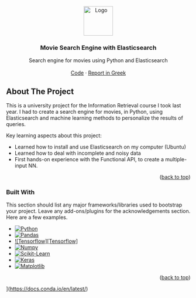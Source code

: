 <!--# Search-Engine-with-Elasticsearch
Search engine for movies using python and Elasticsearch.

Created a search engine for movies using Elasticsearch. Personalized the result list using machine learning methods.
-->

<a name="readme-top"></a>
<!-- PROJECT LOGO -->
<br />
<div align="center">
  <a href="https://www.elastic.co/">
    <img src="elastic.png" alt="Logo" width="80" height="80">
  </a>

  <h3 align="center">Movie Search Engine with Elasticsearch</h3>

  <p align="center">
    Search engine for movies using Python and Elasticsearch
    <br />
    <br />
    <a href="https://github.com/athi-fus/Search-Engine-with-Elasticsearch/blob/main/all_code_1059623_Athina_Fouseki.py">Code</a>
    ·
    <a href="https://github.com/athi-fus/Search-Engine-with-Elasticsearch/blob/main/IR_project_anafora.pdf">Report in Greek</a>
  </p>
</div>

<!-- ABOUT THE PROJECT -->
## About The Project
This is a university project for the Information Retrieval course I took last year. I had to create a search engine for movies, in Python, using Elasticsearch and machine learning methods to personalize the results of queries.

Key learning aspects about this project:
* Learned how to install and use Elasticsearch on my computer (Ubuntu)
* Learned how to deal with incomplete and noisy data
* First hands-on experience with the Functional API, to create a multiple-input NN.


<p align="right">(<a href="#readme-top">back to top</a>)</p>


### Built With

This section should list any major frameworks/libraries used to bootstrap your project. Leave any add-ons/plugins for the acknowledgements section. Here are a few examples.

* [![Python][Python]][Python-url]
* [![Pandas][Pandas]][Pandas-url]
* [![Tensorflow][Tensorflow]][Tensorflow-url]
* [![Numpy][Numpy]][Numpy-url]
* [![Scikit-Learn][Scikit-Learn]][Scikit-Learn-url]
* [![Keras][Keras]][Keras-url]
* [![Matplotlib][Matplotlib]][Matplotlib-url]


<p align="right">(<a href="#readme-top">back to top</a>)</p>

<!-- MARKDOWN LINKS & IMAGES -->
<!-- https://www.markdownguide.org/basic-syntax/#reference-style-links -->
[linkedin-shield]: https://img.shields.io/badge/-LinkedIn-black.svg?style=for-the-badge&logo=linkedin&colorB=555
[linkedin-url]:  www.linkedin.com/in/athina-fouseki

[Python]: https://img.shields.io/badge/next.js-000000?style=for-the-badge&logo=python&logoColor=white
[Python-url]: [https://nextjs.org/](https://www.python.org/)
[Pandas]: https://img.shields.io/badge/pandas-%23150458.svg?style=for-the-badge&logo=pandas&logoColor=white
[Pandas-url]: https://pandas.pydata.org/
[Tensorflow.js]: https://img.shields.io/badge/TensorFlow-%23FF6F00.svg?style=for-the-badge&logo=TensorFlow&logoColor=white
[Tensorflow-url]: https://www.tensorflow.org/
[Numpy]: https://img.shields.io/badge/numpy-%23013243.svg?style=for-the-badge&logo=numpy&logoColor=white
[Numpy-url]: https://numpy.org/
[Scikit-Learn]: https://img.shields.io/badge/scikit--learn-%23F7931E.svg?style=for-the-badge&logo=scikit-learn&logoColor=white
[Scikit-Learn-url]: https://scikit-learn.org/stable/
[Keras]: [https://img.shields.io/badge/NLTK?style=for-the-badge&logo=laravel&logoColor=white](https://img.shields.io/badge/Keras-%23D00000.svg?style=for-the-badge&logo=Keras&logoColor=white)
[Keras-url]: https://keras.io/
[Matplotlib]: [https://img.shields.io/badge/Matplotlib?style=for-the-badge&logo=bootstrap&logoColor=white](https://img.shields.io/badge/Matplotlib-%23ffffff.svg?style=for-the-badge&logo=Matplotlib&logoColor=black)
[Matplotlib-url]: https://matplotlib.org/
[Conda]: [https://img.shields.io/badge/Conda?style=for-the-badge&logo=bootstrap&logoColor=white](https://img.shields.io/badge/Anaconda-%2344A833.svg?style=for-the-badge&logo=anaconda&logoColor=white)
[Conda-url]: [https://matplotlib.org/
](https://docs.conda.io/en/latest/)

